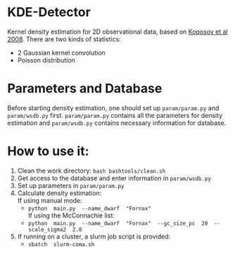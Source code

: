 # KDE-Detector
Kernel density estimation for 2D observational data, based on [Koposov et al 2008](http://cdsads.u-strasbg.fr/abs/2008ApJ...686..279K). There are two kinds of statistics:
- 2 Gaussian kernel convolution
- Poisson distribution


# Parameters and Database
Before starting density estimation, one should set up `param/param.py` and `param/wsdb.py` first. `param/param.py` contains all the parameters for density estimation and `param/wsdb.py` contains necessary information for database.


# How to use it:
1. Clean the work directory: ``` bash bashtools/clean.sh ```
2. Get access to the database and enter information in `param/wsdb.py`
3. Set up parameters in `param/param.py`
4. Calculate density estimation: <br>
    If using manual mode:
    - `python  main.py  --name_dwarf  "Fornax"`<br>
    If using the McConnachie list:
    - `python  main.py  --name_dwarf  "Fornax"  --gc_size_pc  20  --scale_sigma2  2.0`
5. If running on a cluster, a slurm job script is provided:
    - `sbatch  slurm-coma.sh`
